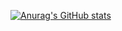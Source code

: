 [![Anurag's GitHub stats](https://github-readme-stats.vercel.app/api?username=Bing-Chan)](https://github.com/anuraghazra/github-readme-stats)
